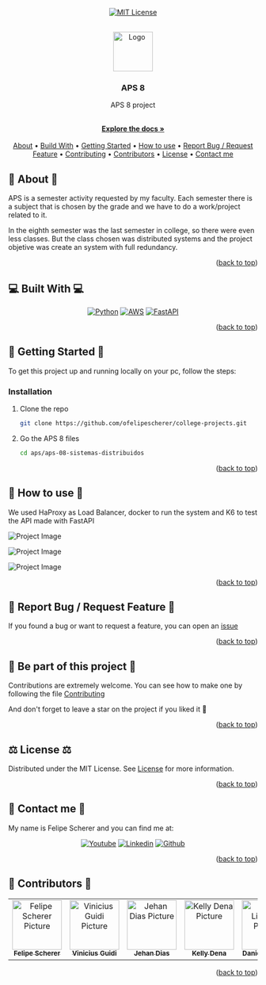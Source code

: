 <a name="readme-top"></a>

<div align="center">

[![MIT License][license-shield]][license-url]

  <br />
  <a href="https://github.com/ofelipescherer/college-projects">
    <img src="https://user-images.githubusercontent.com/62115215/218600027-5eda2e8c-b177-437b-86e4-2003c5ef6eef.png" alt="Logo" width="80" height="80">
  </a>

<h3 align="center">APS 8</h3>

<p align="center">

APS 8 project

<br />
<a href="https://github.com/ofelipescherer/college-projects"><strong>Explore the docs »</strong></a>
<br />
<br />
<a href="#about">About</a>
•
<a href="#stack">Build With</a>
•
<a href="#install">Getting Started</a>
•
<a href="#usage">How to use</a>
•
<a href="#issue">Report Bug / Request Feature</a>
•
<a href="#contributing">Contributing</a>
•
<a href="#contributors">Contributors</a>
•
<a href="#license">License</a>
•
<a href="#contact">Contact me</a>
</p>
</div>

<!-- **********************🐲About🐲********************** -->

<a name="about"></a>

## 🏬 About 🏬

APS is a semester activity requested by my faculty. Each semester there is a subject that is chosen by the grade and we have to do a work/project related to it.

In the eighth semester was the last semester in college, so there were even less classes. But the class chosen was distributed systems and the project objetive was create an system with full redundancy.

<p align="right">(<a href="#readme-top">back to top</a>)</p>

<!-- **********************🐲Built With🐲********************** -->

<a name="stack"></a>

## 💻 Built With 💻

<div align="center">

[![Python][python]][python-url]
[![AWS][aws]][aws-url]
[![FastAPI][fastapi]][fastapi-url]

</div>

<p align="right">(<a href="#readme-top">back to top</a>)</p>

<!-- **********************🐲Getting Started🐲********************** -->

<a name="install"></a>

## 🚂 Getting Started 🚂

To get this project up and running locally on your pc, follow the steps:

### Installation

1. Clone the repo
   ```sh
   git clone https://github.com/ofelipescherer/college-projects.git
   ```
2. Go the APS 8 files
   ```sh
   cd aps/aps-08-sistemas-distribuidos
   ```

<p align="right">(<a href="#readme-top">back to top</a>)</p>

<!-- **********************🐲How to use🐲********************** -->

<a name="usage"></a>

## 🙋 How to use 🙋

We used HaProxy as Load Balancer, docker to run the system and K6 to test the API made with FastAPI

![Project Image](https://user-images.githubusercontent.com/62115215/218896385-40b4fcfc-5e6c-4cf4-9672-d56a970b047c.png)

![Project Image](https://user-images.githubusercontent.com/62115215/218896388-2eca63eb-485a-4fbc-8fcb-7d6900632f0b.png)

![Project Image](https://user-images.githubusercontent.com/62115215/218896389-fd759002-7e9c-447f-a438-4e777f982a0d.png)

<p align="right">(<a href="#readme-top">back to top</a>)</p>

<!-- **********************🐲Report Bug / Request Feature🐲********************** -->

<a name="issue"></a>

## 🐞 Report Bug / Request Feature 🐞

If you found a bug or want to request a feature, you can open an [issue](https://github.com/ofelipescherer/college-projects/issues)

<p align="right">(<a href="#readme-top">back to top</a>)</p>

<!-- **********************🐲Be part of this project🐲********************** -->

<a name="contributing"></a>

## 👋 Be part of this project 👋

Contributions are extremely welcome. You can see how to make one by following the file [Contributing](/CONTRIBUTING.md)

And don't forget to leave a star on the project if you liked it 🤩

<p align="right">(<a href="#readme-top">back to top</a>)</p>

<!-- **********************🐲License🐲********************** -->

<a name="license"></a>

## ⚖️ License ⚖️

Distributed under the MIT License. See [License](/LICENSE.md) for more information.

<p align="right">(<a href="#readme-top">back to top</a>)</p>

<!-- **********************🐲Contact Me🐲********************** -->

<a name="contact"></a>

## 💬 Contact me 💬

My name is Felipe Scherer and you can find me at:

<div align="center">

[![Youtube][youtube-shield]][youtube-url]
[![Linkedin][linkedin-shield]][linkedin-url]
[![Github][github-shield]][github-url]

</div>

<p align="right">(<a href="#readme-top">back to top</a>)</p>

<!-- **********************🐲Contributors🐲********************** -->

<a name="contributors"></a>

## 🤗 Contributors 🤗

<table>
  <tr>
    <td align="center">
      <a href="https://github.com/ofelipescherer">
        <img src="https://avatars.githubusercontent.com/u/62115215" width="100px;" alt="Felipe Scherer Picture"/><br>
        <sub>
          <b>Felipe Scherer</b>
        </sub>
      </a>
    </td>
    <td align="center">
      <a href="https://github.com/viniGuidi">
        <img src="https://avatars.githubusercontent.com/viniGuidi" width="100px;"  alt="Vinicius Guidi Picture"/><br>
        <sub>
          <b>Vinicius Guidi</b>
        </sub>
      </a>
    </td>
    <td align="center">
      <a href="https://github.com/Luxyz">
        <img src="https://avatars.githubusercontent.com/Luxyz" width="100px;" alt="Jehan Dias Picture"/><br>
        <sub>
          <b>Jehan Dias</b>
        </sub>
      </a>
    </td>
    <td align="center">
      <a href="https://github.com/kellydena">
        <img src="https://avatars.githubusercontent.com/kellydena" width="100px;"  alt="Kelly Dena Picture"/><br>
        <sub>
          <b>Kelly Dena</b>
        </sub>
      </a>
    </td>
    <td align="center">
      <a href="https://github.com/danliberato">
        <img src="https://avatars.githubusercontent.com/danliberato" width="100px;"  alt="Daniel Liberato Picture"/><br>
        <sub>
          <b>Daniel Liberato</b>
        </sub>
      </a>
    </td>
  </tr>
</table>

<p align="right">(<a href="#readme-top">back to top</a>)</p>

<!-- MARKDOWN LINKS & IMAGES -->

[contributors-shield]: https://img.shields.io/github/contributors/ofelipescherer/college-projects.svg?style=for-the-badge
[contributors-url]: https://github.com/ofelipescherer/college-projects/graphs/contributors
[forks-shield]: https://img.shields.io/github/forks/ofelipescherer/college-projects.svg?style=for-the-badge
[forks-url]: https://github.com/ofelipescherer/college-projects/network/members
[stars-shield]: https://img.shields.io/github/stars/ofelipescherer/college-projects.svg?style=for-the-badge
[stars-url]: https://github.com/ofelipescherer/college-projects/stargazers
[issues-shield]: https://img.shields.io/github/issues/ofelipescherer/college-projects.svg?style=for-the-badge
[issues-url]: https://github.com/ofelipescherer/college-projects/issues
[license-shield]: https://img.shields.io/github/license/ofelipescherer/college-projects.svg?style=for-the-badge
[license-url]: https://github.com/ofelipescherer/college-projects/blob/master/LICENSE.md
[linkedin-shield]: https://img.shields.io/badge/-LinkedIn-black.svg?style=for-the-badge&logo=linkedin&colorB=0E76A8
[linkedin-url]: https://www.linkedin.com/in/ofelipescherer
[youtube-shield]: https://img.shields.io/badge/YouTube-FF0000?style=for-the-badge&logo=youtube&logoColor=white
[youtube-url]: https://www.youtube.com/channel/UCySqmz_Rohnl53VLoNQsnKg
[github-shield]: https://img.shields.io/badge/Github-000000?style=for-the-badge&logo=github&logoColor=white
[github-url]: https://github.com/ofelipescherer
[fastapi]: https://img.shields.io/badge/FastAPI-005571?style=for-the-badge&logo=fastapi
[fastapi-url]: https://fastapi.tiangolo.com
[aws]: https://img.shields.io/badge/AWS-%23FF9900.svg?style=for-the-badge&logo=amazon-aws&logoColor=white
[aws-url]: https://aws.amazon.com
[python]: https://img.shields.io/badge/python-3670A0?style=for-the-badge&logo=python&logoColor=ffdd54
[python-url]: https://www.python.org
